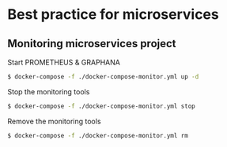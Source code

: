 # Best practice for microservices

## Monitoring microservices project

Start PROMETHEUS & GRAPHANA
```sh
$ docker-compose -f ./docker-compose-monitor.yml up -d
```

Stop the monitoring tools
```sh
$ docker-compose -f ./docker-compose-monitor.yml stop
```

Remove the monitoring tools
```sh
$ docker-compose -f ./docker-compose-monitor.yml rm
```